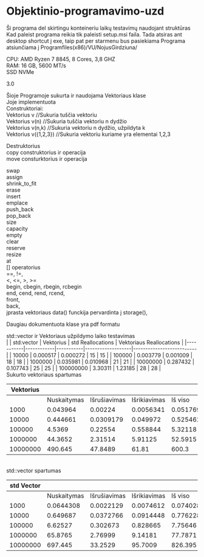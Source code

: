 # Objektinio-programavimo-uzd

Ši programa del skirtingu konteineriu laikų testavimų naudojant struktūras
Kad paleist programa reikia tik paleisti setup.msi faila.
Tada atsiras ant desktop shortcut į exe, taip pat per starmenu bus pasiekiama
Programa atsiunčiama į Programfiles(x86)/VU/NojusGirdziuna/


CPU: AMD Ryzen 7 8845, 8 Cores, 3,8 GHZ<br>
RAM: 16 GB, 5600 MT/s<br>
SSD NVMe <br>

3.0

Šioje Programoje sukurta ir naudojama Vektoriaus klase<br>
Joje implementuota<br>
Construktoriai:<br>
Vektorius<typename> v       //Sukuria tuščia vektoriu<br>
Vektorius<typename> v(n)    //Sukuria tuščia vektoriu n dydžio<br>
Vektorius<typename> v(n,k)  //Sukuria vektoriu n dydžio, užpildyta k<br>
Vektorius<typename> v({1,2,3}) //Sukuria vektoriu kuriame yra elementai 1,2,3<br>

Destruktorius<br>
copy construktorius ir operacija<br>
move consturktorius ir operacija<br>

swap<br>
assign<br> 
shrink_to_fit<br>
erase<br>
insert<br>
emplace<br>
push_back<br>
pop_back<br>
size<br>
capacity<br>
empty<br>
clear<br>
reserve<br>
resize<br>
at<br>
[] operatorius<br>
==, !=,<br>
<, <=, >, >=<br>
begin, cbegin, rbegin, rcbegin<br>
end, cend, rend, rcend,<br>
front,<br>
back, <br>
įprasta vektoriaus data() funckija pervardinta į storage(),<br>

Daugiau dokumentuota klase yra pdf formatu

std::vector ir Vektoriaus užpildymo laiko testavimas
<br>
|           | std:vector | Vektorius | std Reallocations | Vektoriaus Reallocations |
|-----------|------------|-----------|-------------------|--------------------------|
| 10000     | 0.000517   | 0.000272  | 15                | 15                       |
| 100000    | 0.003779   | 0.001009  | 18                | 18                       |
| 1000000   | 0.035981   | 0.010968  | 21                | 21                       |
| 10000000  | 0.287432   | 0.107743  | 25                | 25                       |
| 100000000 | 3.30311    | 1.23185   | 28                | 28                       |
<br>
Sukurto vektoriaus spartumas<br>

| Vektorius |             |              |              |          |
|-----------|-------------|--------------|--------------|----------|
|           | Nuskaitymas | Išrušiavimas | Išrikiavimas | Iš viso  |
| 1000      | 0.043964    | 0.00224      | 0.0056341    | 0.051769 |
| 10000     | 0.444661    | 0.0309179    | 0.049972     | 0.525462 |
| 100000    | 4.5369      | 0.22554      | 0.558844     | 5.32118  |
| 1000000   | 44.3652     | 2.31514      | 5.91125      | 52.5915  |
| 10000000  | 490.645     | 47.8489      | 61.81        | 600.3    |
<br>
std::vector spartumas<br>

| std Vector |             |              |              |          |
|------------|-------------|--------------|--------------|----------|
|            | Nuskaitymas | Išrušiavimas | Išrikiavimas | Iš viso  |
| 1000       | 0.0644308   | 0.0022129    | 0.0074612    | 0.074028 |
| 10000      | 0.649687    | 0.0372766    | 0.0914448    | 0.776228 |
| 100000     | 6.62527     | 0.302673     | 0.828665     | 7.75646  |
| 1000000    | 65.8765     | 2.76999      | 9.14181      | 77.7871  |
| 10000000   | 697.445     | 33.2529      | 95.7009      | 826.395  |<br>
